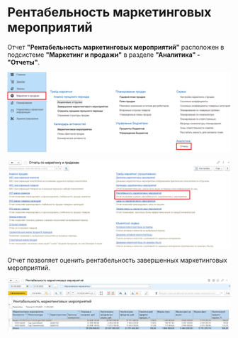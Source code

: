 # Рентабельность маркетинговых мероприятий

Отчет **"Рентабельность маркетинговых мероприятий"** расположен в подсистеме **"Маркетинг и продажи"** в разделе **"Аналитика" - "Отчеты"**.

[![1][1]][1]

[![2][2]][2]

Отчет позволяет оценить рентабельность завершенных маркетинговых мероприятий.

[![3][3]][3]

[1]: ProfitabilityMarketingActivities.assets/1.png
[2]: ProfitabilityMarketingActivities.assets/2.png
[3]: ProfitabilityMarketingActivities.assets/3.png

